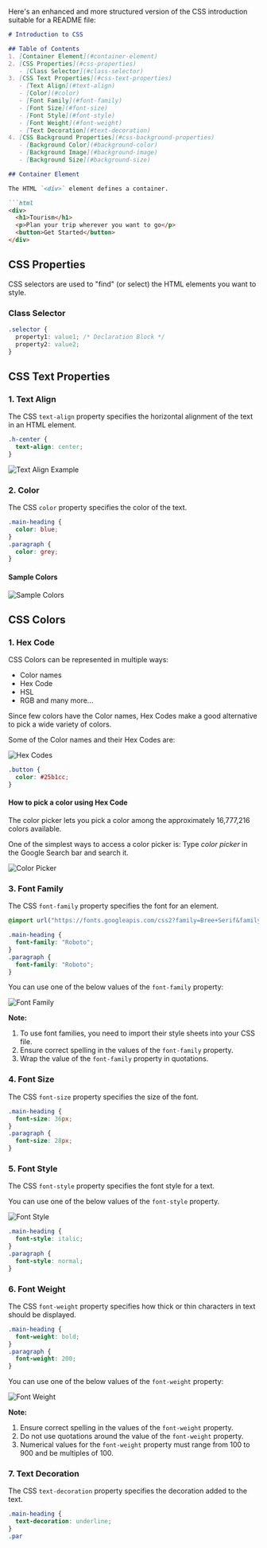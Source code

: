Here's an enhanced and more structured version of the CSS introduction suitable for a README file:

```markdown
# Introduction to CSS

## Table of Contents
1. [Container Element](#container-element)
2. [CSS Properties](#css-properties)
   - [Class Selector](#class-selector)
3. [CSS Text Properties](#css-text-properties)
   - [Text Align](#text-align)
   - [Color](#color)
   - [Font Family](#font-family)
   - [Font Size](#font-size)
   - [Font Style](#font-style)
   - [Font Weight](#font-weight)
   - [Text Decoration](#text-decoration)
4. [CSS Background Properties](#css-background-properties)
   - [Background Color](#background-color)
   - [Background Image](#background-image)
   - [Background Size](#background-size)

## Container Element

The HTML `<div>` element defines a container.

```html
<div>
  <h1>Tourism</h1>
  <p>Plan your trip wherever you want to go</p>
  <button>Get Started</button>
</div>
```

## CSS Properties

CSS selectors are used to "find" (or select) the HTML elements you want to style.

### Class Selector

```css
.selector {
  property1: value1; /* Declaration Block */
  property2: value2;
}
```

## CSS Text Properties

### 1. Text Align

The CSS `text-align` property specifies the horizontal alignment of the text in an HTML element.

```css
.h-center {
  text-align: center;
}
```

![Text Align Example](https://eraser.imgix.net/workspaces/DDWu6SYNWfw2qQA5zZeb/cW4TYXUmCph0yuFtGhfXbN9Xayl1/_iETRi5zCodpqEaYTbYFM.png?ixlib=js-3.7.0 "Text Align Example")

### 2. Color

The CSS `color` property specifies the color of the text.

```css
.main-heading {
  color: blue;
}
.paragraph {
  color: grey;
}
```

#### Sample Colors

![Sample Colors](https://eraser.imgix.net/workspaces/DDWu6SYNWfw2qQA5zZeb/cW4TYXUmCph0yuFtGhfXbN9Xayl1/AQ2l2N1V2a2UeUWyCEwAo.png?ixlib=js-3.7.0 "Sample Colors")

## CSS Colors

### 1. Hex Code

CSS Colors can be represented in multiple ways:
- Color names
- Hex Code
- HSL
- RGB and many more...

Since few colors have the Color names, Hex Codes make a good alternative to pick a wide variety of colors.

Some of the Color names and their Hex Codes are:

![Hex Codes](https://eraser.imgix.net/workspaces/DDWu6SYNWfw2qQA5zZeb/cW4TYXUmCph0yuFtGhfXbN9Xayl1/DeWO-z4go5r2ZNoeaC9Q7.png?ixlib=js-3.7.0 "Hex Codes")

```css
.button {
  color: #25b1cc;
}
```

#### How to pick a color using Hex Code

The color picker lets you pick a color among the approximately 16,777,216 colors available.

One of the simplest ways to access a color picker is:
Type _color picker_ in the Google Search bar and search it.

![Color Picker](https://eraser.imgix.net/workspaces/DDWu6SYNWfw2qQA5zZeb/cW4TYXUmCph0yuFtGhfXbN9Xayl1/hKH46TBslA9DM1kerXY7_.png?ixlib=js-3.7.0 "Color Picker")

### 3. Font Family

The CSS `font-family` property specifies the font for an element.

```css
@import url("https://fonts.googleapis.com/css2?family=Bree+Serif&family=Caveat:wght@400;700&family=Lobster&family=Monoton&family=Open+Sans:ital,wght@0,400;0,700;1,400;1,700&family=Playfair+Display+SC:ital,wght@0,400;0,700;1,700&family=Playfair+Display:ital,wght@0,400;0,700;1,700&family=Roboto:ital,wght@0,400;0,700;1,400;1,700&family=Source+Sans+Pro:ital,wght@0,400;0,700;1,700&family=Work+Sans:ital,wght@0,400;0,700;1,700&display=swap");

.main-heading {
  font-family: "Roboto";
}
.paragraph {
  font-family: "Roboto";
}
```

You can use one of the below values of the `font-family` property:

![Font Family](https://eraser.imgix.net/workspaces/DDWu6SYNWfw2qQA5zZeb/cW4TYXUmCph0yuFtGhfXbN9Xayl1/KwpDbSv8A1qU3H1urzYpU.png?ixlib=js-3.7.0 "Font Family")

**Note:**
1. To use font families, you need to import their style sheets into your CSS file.
2. Ensure correct spelling in the values of the `font-family` property.
3. Wrap the value of the `font-family` property in quotations.

### 4. Font Size

The CSS `font-size` property specifies the size of the font.

```css
.main-heading {
  font-size: 36px;
}
.paragraph {
  font-size: 28px;
}
```

### 5. Font Style

The CSS `font-style` property specifies the font style for a text.

You can use one of the below values of the `font-style` property.

![Font Style](https://eraser.imgix.net/workspaces/DDWu6SYNWfw2qQA5zZeb/cW4TYXUmCph0yuFtGhfXbN9Xayl1/4-U22uEZI0tinEX9t6tVU.png?ixlib=js-3.7.0 "Font Style")

```css
.main-heading {
  font-style: italic;
}
.paragraph {
  font-style: normal;
}
```

### 6. Font Weight

The CSS `font-weight` property specifies how thick or thin characters in text should be displayed.

```css
.main-heading {
  font-weight: bold;
}
.paragraph {
  font-weight: 200;
}
```

You can use one of the below values of the `font-weight` property:

![Font Weight](https://eraser.imgix.net/workspaces/DDWu6SYNWfw2qQA5zZeb/cW4TYXUmCph0yuFtGhfXbN9Xayl1/6JcCeUNHvtdg9DTdxWubc.png?ixlib=js-3.7.0 "Font Weight")

**Note:**
1. Ensure correct spelling in the values of the `font-weight` property.
2. Do not use quotations around the value of the `font-weight` property.
3. Numerical values for the `font-weight` property must range from 100 to 900 and be multiples of 100.

### 7. Text Decoration

The CSS `text-decoration` property specifies the decoration added to the text.

```css
.main-heading {
  text-decoration: underline;
}
.par
